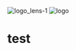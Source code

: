 ![logo_lens-1](https://github.com/vinodnagar1/test/assets/130026153/f12ae030-6fe9-4ab8-829f-1b520b337475)
![logo](https://github.com/vinodnagar1/test/assets/130026153/8d02f762-729d-458e-946a-766040332c84)
# test
